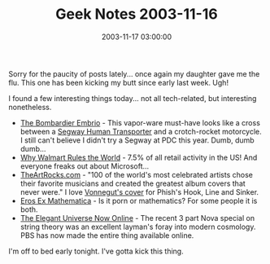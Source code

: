 ﻿---
layout: post
title: "Geek Notes 2003-11-16"
comments: false
date: 2003-11-17 03:00:00
categories:
 - Technology
subtext-id: 4331f7e2-92af-4612-b806-4d2ac828cb32
alias: /blog/Geek-Notes-2003-11-16.aspx
---


Sorry for the paucity of posts lately... once again my daughter gave me the flu. This one has been kicking my butt since early last week. Ugh!

I found a few interesting things today... not all tech-related, but interesting nonetheless.

  * [The Bombardier Embrio](http://www.forbes.com/lifestyle/2003/11/04/cx_dl_1104vow.html) - This vapor-ware must-have looks like a cross between a [Segway Human Transporter](http://www.segway.com/) and a crotch-rocket motorcycle. I still can't believe I didn't try a Segway at PDC this year. Dumb, dumb dumb...
  * [Why Walmart Rules the World](http://boingboing.net/2003_11_01_archive.html#106884175109369345) - 7.5% of all retail activity in the US! And everyone freaks out about Microsoft...
  * [TheArtRocks.com](http://www.theartrocks.com/tgactnw/gallery.html) - "100 of the world's most celebrated artists chose their favorite musicians and created the greatest album covers that never were." I love [Vonnegut's cover](http://www.theartrocks.com/tgactnw/82vonnegut.html) for Phish's Hook, Line and Sinker.
  * [Eros Ex Mathematica](http://perpetualocean.com/amgallery8.html) - Is it porn or mathematics? For some people it is both.
  * [The Elegant Universe Now Online](http://www.pbs.org/wgbh/nova/elegant/program.html) - The recent 3 part Nova special on string theory was an excellent layman's foray into modern cosmology. PBS has now made the entire thing available online.

I'm off to bed early tonight. I've gotta kick this thing.
